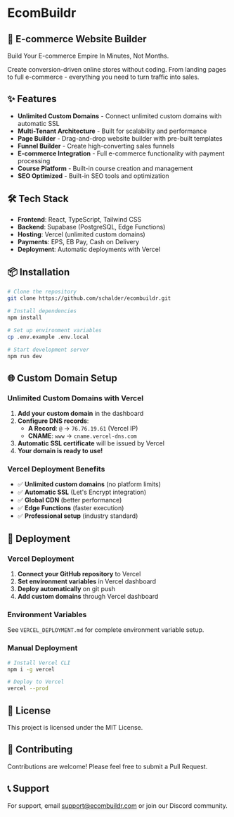 # EcomBuildr

## 🚀 E-commerce Website Builder

Build Your E-commerce Empire In Minutes, Not Months.

Create conversion-driven online stores without coding. From landing pages to full e-commerce - everything you need to turn traffic into sales.

## ✨ Features

- **Unlimited Custom Domains** - Connect unlimited custom domains with automatic SSL
- **Multi-Tenant Architecture** - Built for scalability and performance
- **Page Builder** - Drag-and-drop website builder with pre-built templates
- **Funnel Builder** - Create high-converting sales funnels
- **E-commerce Integration** - Full e-commerce functionality with payment processing
- **Course Platform** - Built-in course creation and management
- **SEO Optimized** - Built-in SEO tools and optimization

## 🛠️ Tech Stack

- **Frontend**: React, TypeScript, Tailwind CSS
- **Backend**: Supabase (PostgreSQL, Edge Functions)
- **Hosting**: Vercel (unlimited custom domains)
- **Payments**: EPS, EB Pay, Cash on Delivery
- **Deployment**: Automatic deployments with Vercel

## 📦 Installation

```bash
# Clone the repository
git clone https://github.com/schalder/ecombuildr.git

# Install dependencies
npm install

# Set up environment variables
cp .env.example .env.local

# Start development server
npm run dev
```

## 🌐 Custom Domain Setup

### Unlimited Custom Domains with Vercel

1. **Add your custom domain** in the dashboard
2. **Configure DNS records**:
   - **A Record**: `@` → `76.76.19.61` (Vercel IP)
   - **CNAME**: `www` → `cname.vercel-dns.com`
3. **Automatic SSL certificate** will be issued by Vercel
4. **Your domain is ready to use!**

### Vercel Deployment Benefits

- ✅ **Unlimited custom domains** (no platform limits)
- ✅ **Automatic SSL** (Let's Encrypt integration)
- ✅ **Global CDN** (better performance)
- ✅ **Edge Functions** (faster execution)
- ✅ **Professional setup** (industry standard)

## 🚀 Deployment

### Vercel Deployment

1. **Connect your GitHub repository** to Vercel
2. **Set environment variables** in Vercel dashboard
3. **Deploy automatically** on git push
4. **Add custom domains** through Vercel dashboard

### Environment Variables

See `VERCEL_DEPLOYMENT.md` for complete environment variable setup.

### Manual Deployment

```bash
# Install Vercel CLI
npm i -g vercel

# Deploy to Vercel
vercel --prod
```

## 📄 License

This project is licensed under the MIT License.

## 🤝 Contributing

Contributions are welcome! Please feel free to submit a Pull Request.

## 📞 Support

For support, email support@ecombuildr.com or join our Discord community.

